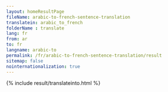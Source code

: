 ```yaml
---
layout: homeResultPage
fileName: arabic-to-french-sentence-translation
translatein: arabic_to_french
folderName : translate
lang: fr
from: ar
to: fr
langname: arabic-to
permalink: /fr/arabic-to-french-sentence-translation/result
sitemap: false
nointernationalization: true
---
```

{% include result/translateinto.html %}

<script src="/js/result/translation.js" data-foldername="{{page.folderName}}" data-lang="{{page.lang}}"></script>
